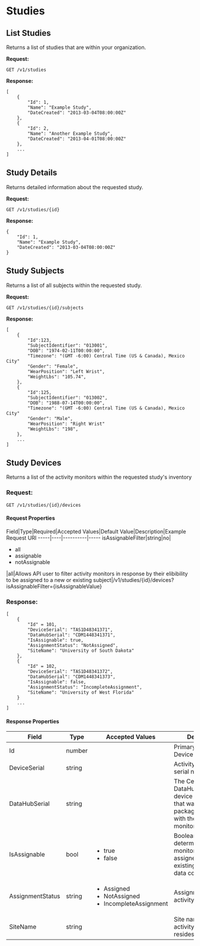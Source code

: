 Studies
===

List Studies
---

Returns a list of studies that are within your organization.

**Request:**

    GET /v1/studies

**Response:**

    [
        {
            "Id": 1,
            "Name": "Example Study",
            "DateCreated": "2013-03-04T08:00:00Z"
        },
        {
            "Id": 2,
            "Name": "Another Example Study",
            "DateCreated": "2013-04-01T08:00:00Z"
        },
        ...
    ]

Study Details
---

Returns detailed information about the requested study.

**Request:**

    GET /v1/studies/{id}

**Response:**

    {
        "Id": 1,
        "Name": "Example Study",
        "DateCreated": "2013-03-04T08:00:00Z"
    }


Study Subjects
---

Returns a list of all subjects within the requested study.

**Request:**

    GET /v1/studies/{id}/subjects

**Response:**

    [
        {
            "Id":123,
            "SubjectIdentifier": "013001",
            "DOB": "1974-02-11T00:00:00",
            "Timezone": "(GMT -6:00) Central Time (US & Canada), Mexico City"
            "Gender": "Female",
            "WearPosition": "Left Wrist",
            "WeightLbs": "105.74",
        },
        {
            "Id":125,
            "SubjectIdentifier": "013002",
            "DOB": "1988-07-14T00:00:00",
            "Timezone": "(GMT -6:00) Central Time (US & Canada), Mexico City"
            "Gender": "Male",
            "WearPosition": "Right Wrist"
            "WeightLbs": "198",
        },
        ...
    ]


Study Devices
---

Returns a list of the activity monitors within the requested study's inventory

### Request: ###

	GET /v1/studies/{id}/devices

#### Request Properties ####

Field|Type|Required|Accepted Values|Default Value|Description|Example Request URI
-----|----|----------|-----
isAssignableFilter|string|no|<ul><li>all</li><li>assignable</li><li>notAssignable</li></ul>|all|Allows API user to filter activity monitors in response by their elibibility to be assigned to a new or existing subject|/v1/studies/{id}/devices?isAssignableFilter={isAssignableValue}


### Response: ###

	[
		{
			"Id" = 101,
			"DeviceSerial": "TAS1D48341371",
			"DataHubSerial": "CDM1448341371",
			"IsAssignable": true,
			"AssignmentStatus": "NotAssigned",
			"SiteName": "University of South Dakota"
		},
		{
			"Id" = 102,
			"DeviceSerial": "TAS1D48341372",
			"DataHubSerial": "CDM1448341373",
			"IsAssignable": false,
			"AssignmentStatus": "IncompleteAssignment",
			"SiteName": "University of West Florida"
		}
		...
	]


#### Response Properties ####

Field|Type|Accepted Values|Description
-----|----|----------|-----
Id|number||Primary Key of Study Device Id
DeviceSerial|string||Activity monitor's serial number
DataHubSerial|string||The CentrePoint DataHub (CDH) device serial number that was packaged/distributed with the activity monitor
IsAssignable|bool|<ul><li>true</li><li>false</li></ul>|Boolean that determines if activity monitor can be assigned to a new or existing subject for data collection|
AssignmentStatus|string|<ul><li>Assigned</li><li>NotAssigned</li><li>IncompleteAssignment</li></ul>|Assignment status of activity monitor
SiteName|string||Site name in which activity monitor resides
